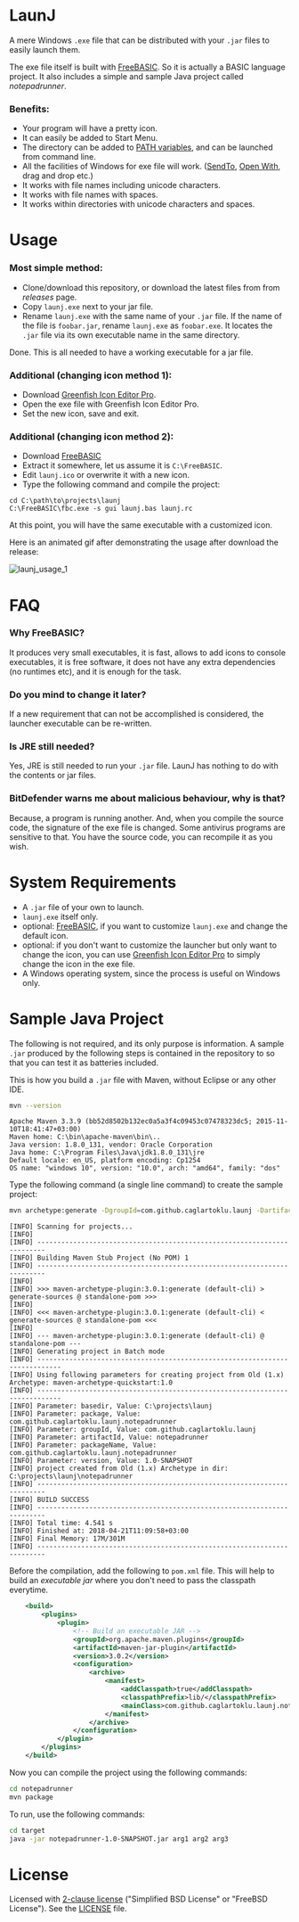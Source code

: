 # LaunJ

A mere Windows `.exe` file that can be distributed with your `.jar` files to easily launch them.

The exe file itself is built with [FreeBASIC](https://freebasic.net/).
So it is actually a BASIC language project.
It also includes a simple and sample Java project called _notepadrunner_.



### Benefits:

- Your program will have a pretty icon.
- It can easily be added to Start Menu.
- The directory can be added to [PATH variables](https://www.java.com/en/download/help/path.xml), and can be launched from command line.
- All the facilities of Windows for exe file will work. ([SendTo](https://www.howtogeek.com/howto/windows-vista/customize-the-windows-vista-send-to-menu/), [Open With](https://techforluddites.com/windows-10-change-the-default-programs-for-opening-files/), drag and drop etc.)
- It works with file names including unicode characters.
- It works with file names with spaces.
- It works within directories with unicode characters and spaces.



# Usage

### Most simple method:

- Clone/download this repository, or download the latest files from from _releases_ page.
- Copy `launj.exe` next to your jar file.
- Rename `launj.exe` with the same name of your `.jar` file.
If the name of the file is `foobar.jar`, rename `launj.exe` as `foobar.exe`.
It locates the `.jar` file via its own executable name in the same directory.

Done.
This is all needed to have a working executable for a jar file.

### Additional (changing icon method 1):

- Download [Greenfish Icon Editor Pro](http://greenfishsoftware.org/gfie.php).
- Open the exe file with Greenfish Icon Editor Pro.
- Set the new icon, save and exit.

### Additional (changing icon method 2):

- Download [FreeBASIC](https://freebasic.net/)
- Extract it somewhere, let us assume it is `C:\FreeBASIC`.
- Edit `launj.ico` or overwrite it with a new icon.
- Type the following command and compile the project:

```
cd C:\path\to\projects\launj
C:\FreeBASIC\fbc.exe -s gui launj.bas launj.rc
```

At this point, you will have the same executable with a customized icon.

Here is an animated gif after demonstrating the usage after download the release:

![launj_usage_1](https://user-images.githubusercontent.com/2071639/39084259-2bcd350e-457b-11e8-85ff-ad105bb1eafc.gif)

# FAQ

### Why FreeBASIC?

It produces very small executables, it is fast, allows to add icons to console executables, it is free software, it does not have any extra dependencies (no runtimes etc), and it is enough for the task.

### Do you mind to change it later?

If a new requirement that can not be accomplished is considered, the launcher executable can be re-written.

### Is JRE still needed?

Yes, JRE is still needed to run your `.jar` file.
LaunJ has nothing to do with the contents or jar files.

### BitDefender warns me about malicious behaviour, why is that?

Because, a program is running another.
And, when you compile the source code, the signature of the exe file is changed.
Some antivirus programs are sensitive to that.
You have the source code, you can recompile it as you wish.



# System Requirements

- A `.jar` file of your own to launch.
- `launj.exe` itself only.
- optional: [FreeBASIC](https://freebasic.net/), if you want to customize `launj.exe` and change the default icon.
- optional: if you don't want to customize the launcher but only want to change the icon, you can use [Greenfish Icon Editor Pro](http://greenfishsoftware.org/gfie.php) to simply change the icon in the exe file.
- A Windows operating system, since the process is useful on Windows only.



# Sample Java Project

The following is not required, and its only purpose is information.
A sample `.jar` produced by the following steps is contained in the repository to so that you can test it as batteries included.

This is how you build a `.jar` file with Maven, without Eclipse or any other IDE.


```sh
mvn --version
```

```
Apache Maven 3.3.9 (bb52d8502b132ec0a5a3f4c09453c07478323dc5; 2015-11-10T18:41:47+03:00)
Maven home: C:\bin\apache-maven\bin\..
Java version: 1.8.0_131, vendor: Oracle Corporation
Java home: C:\Program Files\Java\jdk1.8.0_131\jre
Default locale: en_US, platform encoding: Cp1254
OS name: "windows 10", version: "10.0", arch: "amd64", family: "dos"
```

Type the following command (a single line command) to create the sample project:

```sh
mvn archetype:generate -DgroupId=com.github.caglartoklu.launj -DartifactId=notepadrunner -Dpackage=com.github.caglartoklu.launj.notepadrunner -DarchetypeArtifactId=maven-archetype-quickstart -DinteractiveMode=false
```

```
[INFO] Scanning for projects...
[INFO]
[INFO] ------------------------------------------------------------------------
[INFO] Building Maven Stub Project (No POM) 1
[INFO] ------------------------------------------------------------------------
[INFO]
[INFO] >>> maven-archetype-plugin:3.0.1:generate (default-cli) > generate-sources @ standalone-pom >>>
[INFO]
[INFO] <<< maven-archetype-plugin:3.0.1:generate (default-cli) < generate-sources @ standalone-pom <<<
[INFO]
[INFO] --- maven-archetype-plugin:3.0.1:generate (default-cli) @ standalone-pom ---
[INFO] Generating project in Batch mode
[INFO] ----------------------------------------------------------------------------
[INFO] Using following parameters for creating project from Old (1.x) Archetype: maven-archetype-quickstart:1.0
[INFO] ----------------------------------------------------------------------------
[INFO] Parameter: basedir, Value: C:\projects\launj
[INFO] Parameter: package, Value: com.github.caglartoklu.launj.notepadrunner
[INFO] Parameter: groupId, Value: com.github.caglartoklu.launj
[INFO] Parameter: artifactId, Value: notepadrunner
[INFO] Parameter: packageName, Value: com.github.caglartoklu.launj.notepadrunner
[INFO] Parameter: version, Value: 1.0-SNAPSHOT
[INFO] project created from Old (1.x) Archetype in dir: C:\projects\launj\notepadrunner
[INFO] ------------------------------------------------------------------------
[INFO] BUILD SUCCESS
[INFO] ------------------------------------------------------------------------
[INFO] Total time: 4.541 s
[INFO] Finished at: 2018-04-21T11:09:58+03:00
[INFO] Final Memory: 17M/301M
[INFO] ------------------------------------------------------------------------
```


Before the compilation, add the following to `pom.xml` file.
This will help to build an _executable jar_ where you don't need to pass the classpath everytime.

```xml
    <build>
        <plugins>
            <plugin>
                <!-- Build an executable JAR -->
                <groupId>org.apache.maven.plugins</groupId>
                <artifactId>maven-jar-plugin</artifactId>
                <version>3.0.2</version>
                <configuration>
                    <archive>
                        <manifest>
                            <addClasspath>true</addClasspath>
                            <classpathPrefix>lib/</classpathPrefix>
                            <mainClass>com.github.caglartoklu.launj.notepadrunner.App</mainClass>
                        </manifest>
                    </archive>
                </configuration>
            </plugin>
        </plugins>
    </build>
```

Now you can compile the project using the following commands:

```sh
cd notepadrunner
mvn package
```

To run, use the following commands:

```sh
cd target
java -jar notepadrunner-1.0-SNAPSHOT.jar arg1 arg2 arg3
```



# License

Licensed with
[2-clause license](https://en.wikipedia.org/wiki/BSD_licenses#2-clause_license_.28.22Simplified_BSD_License.22_or_.22FreeBSD_License.22.29)
("Simplified BSD License" or "FreeBSD License").
See the
[LICENSE](LICENSE.txt) file.
